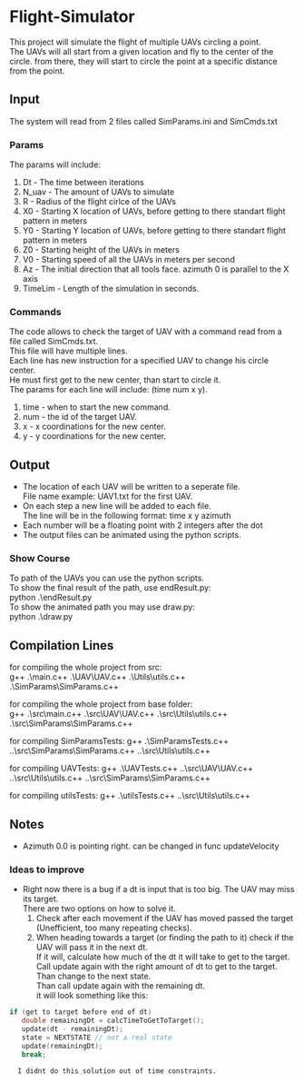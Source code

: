 # Flight-Simulator
This project will simulate the flight of multiple UAVs circling a point.  
The UAVs will all start from a given location and fly to the center of the circle. 
from there, they will start to circle the point at a specific distance from the point.  

## Input
The system will read from 2 files called SimParams.ini and SimCmds.txt  

### Params
The params will include:  
1. Dt - The time between iterations  
2. N_uav - The amount of UAVs to simulate  
3. R - Radius of the flight cirlce of the UAVs  
4. X0 - Starting X location of UAVs, before getting to there standart flight pattern in meters  
5. Y0 - Starting Y location of UAVs, before getting to there standart flight pattern in meters  
6. Z0 - Starting height of the UAVs in meters  
7. V0 - Starting speed of all the UAVs in meters per second  
8. Az - The initial direction that all tools face. azimuth 0 is parallel to the X axis  
9. TimeLim - Length of the simulation in seconds.  

### Commands
The code allows to check the target of UAV with a command read from a file called SimCmds.txt.  
This file will have multiple lines.    
Each line has new instruction for a specified UAV to change his circle center.  
He must first get to the new center, than start to circle it.  
The params for each line will include: (time num x y).  
1. time - when to start the new command.  
2. num - the id of the target UAV.  
3. x - x coordinations for the new center.  
4. y - y coordinations for the new center.  

## Output
* The location of each UAV will be written to a seperate file.  
File name example: UAV1.txt for the first UAV.  
* On each step a new line will be added to each file.  
The line will be in the following format: time x y azimuth  
* Each number will be a floating point with 2 integers after the dot 
* The output files can be animated using the python scripts.   

### Show Course
To path of the UAVs you can use the python scripts.  
To show the final result of the path, use endResult.py:  
python .\endResult.py  
To show the animated path you may use draw.py:  
python .\draw.py  

## Compilation Lines
for compiling the whole project from src:  
g++ .\main.c++ .\UAV\UAV.c++ .\Utils\utils.c++ .\SimParams\SimParams.c++  
  
for compiling the whole project from base folder:  
g++ .\src\main.c++ .\src\UAV\UAV.c++ .\src\Utils\utils.c++ .\src\SimParams\SimParams.c++  
  
for compiling SimParamsTests:
g++ .\SimParamsTests.c++ ..\src\SimParams\SimParams.c++ ..\src\Utils\utils.c++

for compiling UAVTests:
g++ .\UAVTests.c++ ..\src\UAV\UAV.c++ ..\src\Utils\utils.c++ ..\src\SimParams\SimParams.c++

for compiling utilsTests:
g++ .\utilsTests.c++ ..\src\Utils\utils.c++

## Notes
* Azimuth 0.0 is pointing right. can be changed in func updateVelocity

### Ideas to improve
* Right now there is a bug if a dt is input that is too big. The UAV may miss its target.  
   There are two options on how to solve it.  
   1. Check after each movement if the UAV has moved passed the target (Unefficient, too many repeating checks).  
   2. When heading towards a target (or finding the path to it) check if the UAV will pass it in the next dt.  
        If it will, calculate how much of the dt it will take to get to the target.  
        Call update again with the right amount of dt to get to the target. Than change to the next state.  
        Than call update again with the remaining dt.  
        it will look something like this:  
```C++  
if (get to target before end of dt)  
   double remainingDt = calcTimeToGetToTarget();  
   update(dt - remainingDt);  
   state = NEXTSTATE // not a real state  
   update(remainingDt);  
   break;  
```
      I didnt do this solution out of time constraints.